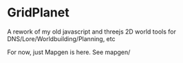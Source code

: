 # GridPlanet

A rework of my old javascript and threejs 2D world tools for DNS/Lore/Worldbuilding/Planning, etc

For now, just Mapgen is here. See mapgen/
